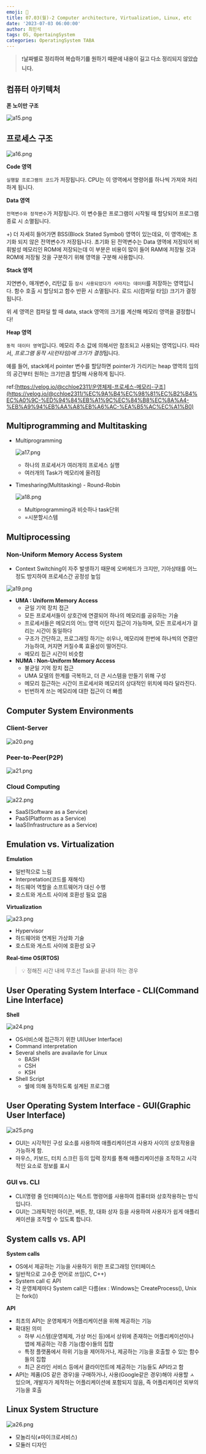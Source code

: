 ```yaml
---
emoji: 🚀
title: 07.03(월)-2 Computer architecture, Virtualization, Linux, etc
date: '2023-07-03 06:00:00'
author: 최민석
tags: OS, OpertaingSystem
categories: OperatingSystem TABA
---
```

> ❗️**날짜별로 정리하여 복습하기를 원하기 때문에 내용이 길고 다소 정리되지 않았습니다.**

## 컴퓨터 아키텍처

**폰 노이만 구조**

![a15.png](a15.png)

## 프로세스 구조

![a16.png](a16.png)

**Code 영역**

`실행할 프로그램의 코드`가 저장됩니다. CPU는 이 영역에서 명령어를 하나씩 가져와 처리하게 됩니다.

**Data 영역**

`전역변수와 정적변수`가 저장됩니다. 이 변수들은 프로그램이 시작될 때 할당되어 프로그램 종료 시 소멸됩니다.

+) 더 자세히 들어가면 BSS(Block Stated Symbol) 영역이 있는데요, 이 영역에는 초기화 되지 않은 전역변수가 저장됩니다. 초기화 된 전역변수는 Data 영역에 저장되어 비휘발성 메모리인 ROM에 저장되는데 이 부분은 비용이 많이 들어 RAM에 저장될 것과 ROM에 저장될 것을 구분하기 위해 영역을 구분해 사용합니다.

**Stack 영역**

지연변수, 매개변수, 리턴값 등 `잠시 사용되었다가 사라지는 데이터`를 저장하는 영역입니다. 함수 호출 시 할당되고 함수 반환 시 소멸됩니다. 로드 시(컴파일 타임) 크기가 결정됩니다.

위 세 영역은 컴파일 할 때 data, stack 영역의 크기를 계산해 메모리 영역을 결정합니다!

**Heap 영역**

`동적 데이터 영역`입니다. 메모리 주소 값에 의해서만 참조되고 사용되는 영역입니다. 따라서, *프로그램 동작 시(런타임)에 크기가 결정*됩니다.

예를 들어, stack에서 pointer 변수를 할당하면 pointer가 가리키는 heap 영역의 임의의 공간부터 원하는 크기만큼 할당해 사용하게 됩니다.

ref:[https://velog.io/@cchloe2311/운영체제-프로세스-메모리-구조](https://velog.io/@cchloe2311/%EC%9A%B4%EC%98%81%EC%B2%B4%EC%A0%9C-%ED%94%84%EB%A1%9C%EC%84%B8%EC%8A%A4-%EB%A9%94%EB%AA%A8%EB%A6%AC-%EA%B5%AC%EC%A1%B0)

## Multiprogramming and Multitasking

- Multiprogramming

  ![a17.png](a17.png)

   - 하나의 프로세서가 여러개의 프로세스 실행
   - 여러개의 Task가 메모리에 올려짐
- Timesharing(Multitasking) - Round-Robin

  ![a18.png](a18.png)

   - Multiprogramming과 비슷하나 task단위
   - =시분할시스템

## Multiprocessing

### Non-Uniform Memory Access System

- Context Switching이 자주 발생하기 때문에 오버헤드가 크지만, 기아상태를 어느정도 방지하여 프로세스간 공정성 높임

![a19.png](a19.png)

- **UMA : Uniform Memory Access**
   - 균일 기억 장치 접근
   - 모든 프로세서들이 상호간에 연결되어 하나의 메모리를 공유하는 기술
   - 프로세서들은 메모리의 어느 영역 이던지 접근이 가능하며, 모든 프로세서가 걸리는 시간이 동일하다
   - 구조가 간단하고, 프로그래밍 하기는 쉬우나, 메모리에 한번에 하나씩의 연결만 가능하여, 커지면 커질수록 효율성이 떨어진다.
   - 메모리 접근 시간이 비슷함
- **NUMA : Non-Uniform Memory Access**
   - 불균일 기억 장치 접근
   - UMA 모델의 한계를 극복하고, 더 큰 시스템을 만들기 위해 구성
   - 메모리 접근하는 시간이 프로세서와 메모리의 상대적인 위치에 따라 달라진다.
   - 빈번하게 쓰는 메모리에 대한 접근이 더 빠름

## Computer System Environments

### Client-Server

![a20.png](a20.png)

### Peer-to-Peer(P2P)

![a21.png](a21.png)


### Cloud Computing

![a22.png](a22.png)

- SaaS(Software as a Service)
- PaaS(Platform as a Service)
- IaaS(Infrastructure as a Service)

## Emulation vs. Virtualization

**Emulation**

- 일반적으로 느림
- Interpretation(코드를 재해석)
- 하드웨어 역할을 소프트웨어가 대신 수행
- 호스트와 게스트 사이에 호환성 필요 없음

**Virtualization**

![a23.png](a23.png)

- Hypervisor
- 하드웨어와 연계된 가상화 기술
- 호스트와 게스트 사이에 호환성 요구

**Real-time OS(RTOS)**


>💡 정해진 시간 내에 무조선 Task를 끝내야 하는 경우


## User Operating System Interface - CLI(Command Line Interface)

**Shell**

![a24.png](a24.png)

- OS서비스에 접근하기 위한 UI(User Interface)
- Command interpretation
- Several shells are availavle for Linux
   - BASH
   - CSH
   - KSH
- Shell Script
   - 쉘에 의해 동작하도록 설계된 프로그램

## User Operating System Interface - GUI(Graphic User Interface)

![a25.png](a25.png)

- GUI는 시각적인 구성 요소를 사용하여 애플리케이션과 사용자 사이의 상호작용을 가능하게 함.
- 마우스, 키보드, 터치 스크린 등의 입력 장치를 통해 애플리케이션을 조작하고 시각적인 요소로 정보를 표시

### **GUI vs. CLI**

- CLI(명령 줄 인터페이스)는 텍스트 명령어를 사용하여 컴퓨터와 상호작용하는 방식입니다.
- GUI는 그래픽적인 아이콘, 버튼, 창, 대화 상자 등을 사용하여 사용자가 쉽게 애플리케이션을 조작할 수 있도록 합니다.

## System calls vs. API

**System calls**

- OS에서 제공하는 기능을 사용하기 위한 프로그래밍 인터페이스
- 일반적으로 고수준 언어로 쓰임(C, C++)
- System call ∈ API
- 각 운영체제마다 System call은 다름(ex : Windows는 CreateProcess(), Unix는 fork())

**API**

- 최초의 API는 운영체제가 어플리케이션을 위해 제공하는 기능
- 확대된 의미
   - 하부 시스템(운영체제, 가상 머신 등)에서 상위에 존재하는 어플리케이션이나 앱에 제공하는 각종 기능(함수)들의 집합
   - 특정 플랫폼에서 하위 기능을 제어하거나, 제공하는 기능을 호출할 수 있는 함수들의 집합
   - 최근 온라인 서비스 등에서 클라이언트에 제공하는 기능들도 API라고 함
- API는 제품(OS 같은 경우)을 구매하거나, 사용(Google같은 경우)해야 사용할 ㅅ 있으며, 개발자가 제작하는 어플리케이션에 포함되지 않음, 즉 어플리케이션 외부의 기능을 호출

## Linux System Structure

![a26.png](a26.png)

- 모놀리식(≠마이크로서비스)
- 모듈러 디자인

```toc
```

